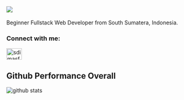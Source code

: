 
<h2 align="left">
<img src="https://readme-typing-svg.herokuapp.com?color=%231586B1&size=25&center=true&vCenter=true&lines=Hi!%2C+I'm+Dimas">
</h2>

Beginner Fullstack Web Developer from  South Sumatera, Indonesia.

### Connect with me:

<a href="https://instagram.com/dimasfitra_s" target="blank"><img align="center" src="https://raw.githubusercontent.com/rahuldkjain/github-profile-readme-generator/master/src/images/icons/Social/instagram.svg" alt="sdimasfitra" height="30" width="40" /></a>

## Github Performance Overall

![github stats](https://github-readme-stats.vercel.app/api?username=sdimasfitra&show_icons=true)



